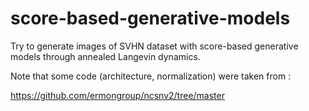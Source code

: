 # score-based-generative-models

Try to generate images of SVHN dataset with score-based generative models through annealed Langevin dynamics.


Note that some code (architecture, normalization) were taken from : 

https://github.com/ermongroup/ncsnv2/tree/master



